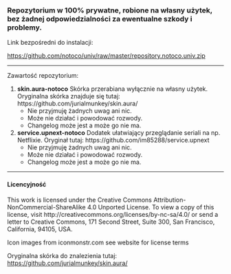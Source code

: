 <h3>Repozytorium w 100% prywatne, robione na własny użytek, bez żadnej odpowiedzialności za ewentualne szkody i problemy.</h3>
Link bezpośredni do instalacji:

https://github.com/notoco/univ/raw/master/repository.notoco.univ.zip<br/>
<hr/>
Zawartość repozytorium:
<ol>
  <li><b>skin.aura-notoco</b>
  Skórka przerabiana wyłącznie na własny użytek. Oryginalna skórka znajduje się tutaj: https://github.com/jurialmunkey/skin.aura/
    <ul>
      <li>Nie przyjmuję żadnych uwag ani nic.</li>
      <li>Może nie działać i powodować rozwody.</li>
      <li>Changelog może jest a może go nie ma.</li>
    </ul>
  </li> 
  <li><b>service.upnext-notoco</b>
  Dodatek ułatwiający przeglądanie seriali na np. Netflixie. Oryginał tutaj: https://github.com/im85288/service.upnext
    <ul>
      <li>Nie przyjmuję żadnych uwag ani nic.</li>
      <li>Może nie działać i powodować rozwody.</li>
      <li>Changelog może jest a może go nie ma.</li>
    </ul>
  </li>
</ol>
<hr/>
<h4>Licencyjność</h4>
This work is licensed under the Creative Commons Attribution-NonCommercial-ShareAlike 4.0 Unported License.
To view a copy of this license, visit http://creativecommons.org/licenses/by-nc-sa/4.0/
or send a letter to Creative Commons, 171 Second Street, Suite 300, San Francisco, California, 94105, USA.

Icon images from iconmonstr.com see website for license terms

Oryginalna skórka do znalezienia tutaj:
https://github.com/jurialmunkey/skin.aura/
